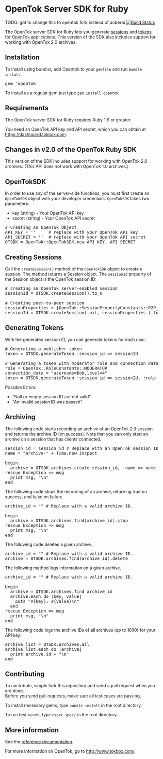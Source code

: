 # OpenTok Server SDK for Ruby

TODO: got to change this to opentok fork instead of aoberoi
[![Build Status](https://travis-ci.org/aoberoi/Opentok-Ruby-SDK.png?branch=modernization)](https://travis-ci.org/aoberoi/Opentok-Ruby-SDK)

The OpenTok server SDK for Ruby lets you generate [sessions](http://tokbox.com/opentok/tutorials/create-session/) and
[tokens](http://tokbox.com/opentok/tutorials/create-token/) for [OpenTok](http://www.tokbox.com/) applications.
This version of the SDK also includes support for working with OpenTok 2.0 archives.


## Installation

To install using bundler, add Opentok to your `gemfile` and run `bundle install`:
<pre>
gem 'opentok'
</pre>

To install as a regular gem just type `gem install opentok`


## Requirements

The OpenTok server SDK for Ruby requires Ruby 1.9 or greater.

You need an OpenTok API key and API secret, which you can obtain at <https://dashboard.tokbox.com>.

## Changes in v2.0 of the OpenTok Ruby SDK

This version of the SDK includes support for working with OpenTok 2.0 archives. (This API does not work
with OpenTok 1.0 archives.)

## OpenTokSDK

In order to use any of the server-side functions, you must first create an `OpenTokSDK` object with
your developer credentials. `OpenTokSDK` takes two parameters:

* key (string) - Your OpenTok API key
* secret (string) - Your OpenTok API secret

<pre>
# Creating an OpenTok Object
API_KEY = ''     # replace with your OpenTok API key
API_SECRET = ''  # replace with your OpenTok API secret
OTSDK = OpenTok::OpenTokSDK.new API_KEY, API_SECRET
</pre>

## Creating Sessions
Call the `createSession()` method of the `OpenTokSDK` object to create a session. The method returns a Session object.
The `sessionId` property of the Session object is the OpenTok session ID:
<pre>
# creating an OpenTok server-enabled session
sessionId = OTSDK.createSession().to_s

# Creating peer-to-peer session
sessionProperties = {OpenTok::SessionPropertyConstants::P2P_PREFERENCE => "enabled"}
sessionId = OTSDK.createSession( nil, sessionProperties ).to_s
</pre>

## Generating Tokens
With the generated session ID, you can generate tokens for each user:

<pre>
# Generating a publisher token
token = OTSDK.generateToken :session_id => sessionId
 
# Generating a token with moderator role and connection data
role = OpenTok::RoleConstants::MODERATOR
connection_data = "username=Bob,level=4"
token = OTSDK.generateToken :session_id => sessionId, :role => role, :connection_data => connection_data
</pre>

Possible Errors:

* "Null or empty session ID are not valid"  
* "An invalid session ID was passed"

## Archiving

The following code starts recording an archive of an OpenTok 2.0 session
and returns the archive ID (on success). Note that you can only start an archive
on a session that has clients connected.

<pre>
session_id = session_id # Replace with an OpenTok session ID.
name = "archive-" + Time.new.inspect

begin
  archive = OTSDK.archives.create session_id, :name => name
rescue Exception => msg
  print msg, "\n"
end
</pre>

The following code stops the recording of an archive, returning
true on success, and false on failure.

<pre>
archive_id = "" # Replace with a valid archive ID.

begin
  archive = OTSDK.archives.find(archive_id).stop
rescue Exception => msg
  print msg, "\n"
end
</pre>

The following code deletes a given archive.

<pre>
archive_id = "" # Replace with a valid archive ID.
archive = OTSDK.archives.find(archive_id).delete
</pre>

The following method logs information on a given archive.

<pre>
archive_id = "" # Replace with a valid archive ID.

begin
  archive = OTSDK.archives.find archive_id
  archive.each do |key, value|
    puts "#{key}: #{value}\n"
  end
rescue Exception => msg
  print msg, "\n"
end
</pre>

The following code logs the archive IDs of all archives (up to 1000)
for your API key.

<pre>
archive_list = OTSDK.archives.all
archive_list.each do |archive|
  print archive.id + "\n"
end
</pre>


## Contributing
To contribute, simple fork this repository and send a pull request when you are done.  
Before you send pull requests, make sure all test cases are passing.  

To install necessary gems, type `bundle install` in the root directory.  

To run test cases, type `rspec spec/` in the root directory.   


## More information

See the [reference documentation](doc/reference.md).

For more information on OpenTok, go to <http://www.tokbox.com/>.
